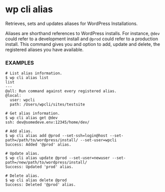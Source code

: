 # wp cli alias

Retrieves, sets and updates aliases for WordPress Installations.

Aliases are shorthand references to WordPress installs. For instance, `@dev` could refer to a development install and `@prod` could refer to a production install. This command gives you and option to add, update and delete, the registered aliases you have available.

### EXAMPLES

    # List alias information.
    $ wp cli alias list
    list
    ---
    @all: Run command against every registered alias.
    @local:
      user: wpcli
      path: /Users/wpcli/sites/testsite

    # Get alias information.
    $ wp cli alias get @dev
    ssh: dev@somedeve.env:12345/home/dev/

    # Add alias.
    $ wp cli alias add @prod --set-ssh=login@host --set-path=/path/to/wordpress/install/ --set-user=wpcli
    Success: Added '@prod' alias.

    # Update alias.
    $ wp cli alias update @prod --set-user=newuser --set-path=/new/path/to/wordpress/install/
    Success: Updated 'prod' alias.

    # Delete alias.
    $ wp cli alias delete @prod
    Success: Deleted '@prod' alias.




